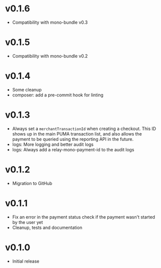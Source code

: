 # v0.1.6

* Compatibility with mono-bundle v0.3

# v0.1.5

* Compatibility with mono-bundle v0.2

# v0.1.4

* Some cleanup
* composer: add a pre-commit hook for linting

# v0.1.3

* Always set a `merchantTransactionId` when creating a checkout. This ID shows up in the main PUMA transaction list, and also allows the payment to be queried using the reporting API in the future.
* logs: More logging and better audit logs
* logs: Always add a relay-mono-payment-id to the audit logs

# v0.1.2

* Migration to GitHub

# v0.1.1

* Fix an error in the payment status check if the payment wasn't started by the user yet
* Cleanup, tests and documentation

# v0.1.0

* Initial release
